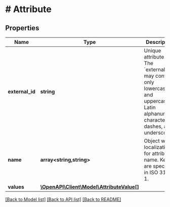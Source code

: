 # # Attribute

## Properties

Name | Type | Description | Notes
------------ | ------------- | ------------- | -------------
**external_id** | **string** | Unique attribute ID. The &#x60;external_id&#x60; may contain only lowercase and uppercase Latin alphanumeric characters, dashes, and underscores. |
**name** | **array<string,string>** | Object with localizations for attribute&#39;s name. Keys are specified in ISO 3166-1. | [optional]
**values** | [**\OpenAPI\Client\Model\AttributeValue[]**](AttributeValue.md) |  |

[[Back to Model list]](../../README.md#models) [[Back to API list]](../../README.md#endpoints) [[Back to README]](../../README.md)
